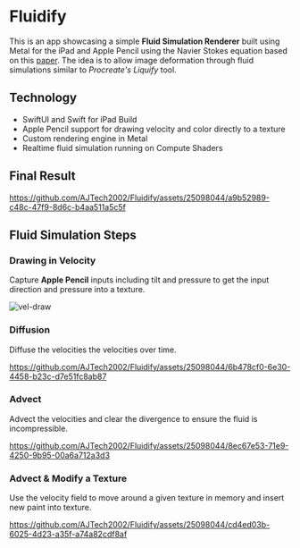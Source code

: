 # Fluidify
This is an app showcasing a simple **Fluid Simulation Renderer** built using Metal for the iPad and Apple Pencil using the Navier Stokes equation based on this [paper](http://graphics.cs.cmu.edu/nsp/course/15-464/Fall09/papers/StamFluidforGames.pdf). The idea is to allow image deformation through fluid simulations similar to *Procreate's Liquify* tool.

## Technology
- SwiftUI and Swift for iPad Build
- Apple Pencil support for drawing velocity and color directly to a texture
- Custom rendering engine in Metal
- Realtime fluid simulation running on Compute Shaders 

## Final Result

https://github.com/AJTech2002/Fluidify/assets/25098044/a9b52989-c48c-47f9-8d6c-b4aa511a5c5f

## Fluid Simulation Steps

### Drawing in Velocity

Capture **Apple Pencil** inputs including tilt and pressure to get the input direction and pressure into a texture.

![vel-draw](https://github.com/AJTech2002/Fluidify/assets/25098044/62c1b648-7a45-4d53-b6d0-99b160144865)

### Diffusion
Diffuse the velocities the velocities over time.

https://github.com/AJTech2002/Fluidify/assets/25098044/6b478cf0-6e30-4458-b23c-d7e51fc8ab87

### Advect 
Advect the velocities and clear the divergence to ensure the fluid is incompressible.

https://github.com/AJTech2002/Fluidify/assets/25098044/8ec67e53-71e9-4250-9b95-00a6a712a3d3

### Advect & Modify a Texture 
Use the velocity field to move around a given texture in memory and insert new paint into texture.

https://github.com/AJTech2002/Fluidify/assets/25098044/cd4ed03b-6025-4d23-a35f-a74a82cdf8af
